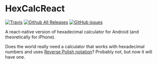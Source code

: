 # HexCalcReact

[![Travis](https://travis-ci.com/alflanagan/HexCalcReact.svg?branch=master)](https://travis-ci.com/alflanagan/HexCalcReact)
[![Github All Releases](https://img.shields.io/github/downloads/alflanagan/HexCalcReact/total.svg?style=popout)](https://github.com/alflanagan/HexCalcReact)
[![GitHub issues](https://img.shields.io/github/issues/alflanagan/HexCalcReact.svg?style=popout)](https://github.com/alflanagan/HexCalcReact/issues)

A react-native version of hexadecimal calculator for Android (and theoretically for iPhone).

Does the world really need a calculator that works with hexadecimal numbers and uses [Reverse Polish notation](https://en.wikipedia.org/wiki/Reverse_Polish_notation)? Probably not, but now it will have one.

